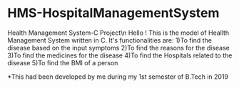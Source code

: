 # HMS-HospitalManagementSystem
Health Management System-C Project\n
Hello !
This is the model of Heallth Management System written in C.
It's functionalities are:
  1)To find the disease based on the input symptoms
  2)To find the reasons for the disease
  3)To find the medicines for the disease
  4)To find the Hospitals related to the disease
  5)To find the BMI of a person

*This had been developed by me during my 1st semester of B.Tech in 2019
